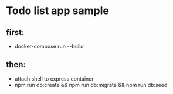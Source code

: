 Todo list app sample
========================
first:
-------------------------
 * docker-compose run --build

then:
-------------------------
* attach shell to express container
* npm run db:create && npm run db:migrate && npm run db:seed

